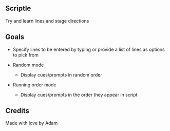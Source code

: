 ## Scriptle

Try and learn lines and stage directions


## Goals

- Specify lines to be entered by typing or provide a list of lines as options to pick from

- Random mode
  - Display cues/prompts in random order
- Running order mode
  - Display cues/prompts in the order they appear in script




## Credits

Made with love by Adam
